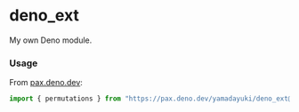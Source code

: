 # deno_ext

My own Deno module.

### Usage

From [pax.deno.dev](http://pax.deno.dev/):

```ts
import { permutations } from "https://pax.deno.dev/yamadayuki/deno_ext@v0.0.1/collections/mod.ts";
```
